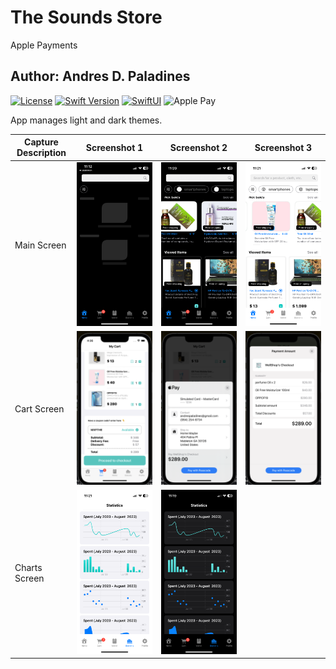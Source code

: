 # The Sounds Store
Apple Payments
## Author: Andres D. Paladines

[![License][license-image]][license-url] [![Swift Version][swift-image]][swift-url] [![SwiftUI][swiftUI-image]][swiftUI-url] 
![Apple Pay](https://img.shields.io/badge/ApplePay-000000.svg?style=for-the-badge&logo=Apple-Pay&logoColor=white)

[swift-image]:https://img.shields.io/badge/Swift-5.8.1-orange?style=for-the-badge
[swift-url]: https://swift.org/

[license-image]: https://img.shields.io/badge/License-MIT-blue?style=for-the-badge
[license-url]: LICENSE

[SwiftUI-image]: https://img.shields.io/badge/SwiftUI-3.0-orange?style=for-the-badge&logo=swift&logoColor=white
[SwiftUI-url]: https://developer.apple.com/xcode/swiftui/

App manages light and dark themes.

| Capture Description | Screenshot 1 | Screenshot 2 | Screenshot 3 | 
|--|--|--|--|
| Main Screen | ![image](./ScreenCaptures/IMG_9290.PNG) | ![image](./ScreenCaptures/IMG_9295.PNG) | ![image](./ScreenCaptures/IMG_9296.PNG) |
| Cart Screen | ![image](./cart_1.png) | ![image](./cart_2.png) | ![image](./cart_3.png) |
| Charts Screen | ![image](./ScreenCaptures/IMG_9297.PNG) | ![image](./ScreenCaptures/IMG_9294.PNG) |  |

